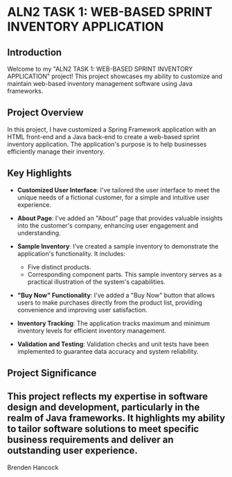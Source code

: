 # ALN2 TASK 1: WEB-BASED SPRINT INVENTORY APPLICATION

## Introduction

Welcome to my "ALN2 TASK 1: WEB-BASED SPRINT INVENTORY APPLICATION" project! This project showcases my ability to customize and maintain web-based inventory management software using Java frameworks.

## Project Overview

In this project, I have customized a Spring Framework application with an HTML front-end and a Java back-end to create a web-based sprint inventory application. The application's purpose is to help businesses efficiently manage their inventory.

## Key Highlights

- **Customized User Interface**: I've tailored the user interface to meet the unique needs of a fictional customer, for a simple and intuitive user experience.

- **About Page**: I've added an "About" page that provides valuable insights into the customer's company, enhancing user engagement and understanding.

- **Sample Inventory**: I've created a sample inventory to demonstrate the application's functionality. It includes:
    - Five distinct products.
    - Corresponding component parts.
    This sample inventory serves as a practical illustration of the system's capabilities.

- **"Buy Now" Functionality**: I've added a "Buy Now" button that allows users to make purchases directly from the product list, providing convenience and improving user satisfaction.

- **Inventory Tracking**: The application tracks maximum and minimum inventory levels for efficient inventory management.

- **Validation and Testing**: Validation checks and unit tests have been implemented to guarantee data accuracy and system reliability.

## Project Significance

This project reflects my expertise in software design and development, particularly in the realm of Java frameworks. It highlights my ability to tailor software solutions to meet specific business requirements and deliver an outstanding user experience.
--

Brenden Hancock  
